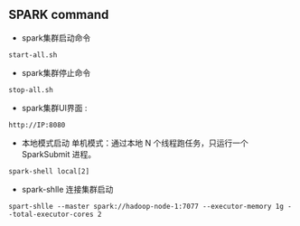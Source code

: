 

## SPARK command

* spark集群启动命令 

`start-all.sh`

* spark集群停止命令

`stop-all.sh`

* spark集群UI界面 :

`http://IP:8080`

*  本地模式启动
单机模式：通过本地 N 个线程跑任务，只运行一个 SparkSubmit 进程。

`spark-shell local[2]`

* spark-shlle 连接集群启动

`spart-shlle --master spark://hadoop-node-1:7077 --executor-memory 1g --total-executor-cores 2`


